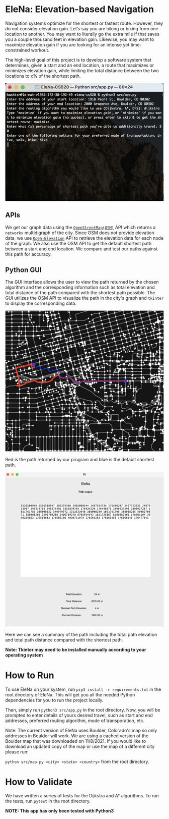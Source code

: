 # EleNa: Elevation-based Navigation
Navigation systems optimize for the shortest or fastest route. However, they do not consider elevation gain. Let’s say you are hiking or biking from one location to another.
You may want to literally go the extra mile if that saves you a couple thousand feet in elevation gain. Likewise, you may want to maximize elevation gain if you are
looking for an intense yet time-constrained workout.

The high-level goal of this project is to develop a software system that determines, given a start and an
end location, a route that maximizes or minimizes elevation gain, while limiting the total distance between
the two locations to x% of the shortest path.

![user input](media/user_input.png)

## APIs
We get our graph data using the [`OpenStreetMap(OSM)`](https://osmnx.readthedocs.io/en/stable/osmnx.html) API which returns a `networkx` multidigraph of the city. Since OSM does not provide elevation data, we use [`Open-Elevation`](https://open-elevation.com/) API to retrieve the elevation data for each node of the graph. We also use the OSM API to get the default shortest path between a start and end location. We compare and test our paths against this path for accuracy.

## Python GUI
The GUI interface allows the user to view the path returned by the chosen algorithm and the corresponding information such as total elevation and total distance of the path compared with the shortest path possible. The GUI utilizes the OSM API to visualize the path in the city's graph and `tkinter` to display the corresponding data.

![plotted paths](media/plotted_paths.png)

Red is the path returned by our program and blue is the default shortest path.

![path summary window](media/path_summary.png)

Here we can see a summary of the path including the total path elevation and total path distance compared with the shortest path.

**Note: Tkinter may need to be installed manually according to your operating system**

# How to Run
To use EleNa on your system, run `pip3 install -r requirements.txt` in the root directory of EleNa. This will get you all the needed Python dependencies for you to run the project locally.

Then, simply run `python3 src/app.py` in the root directory. Now, you will be prompted to enter details of yours desired travel, such as start and end addresses, preferred routing algorithm, mode of transporation, etc.

Note: The current version of EleNa uses Boulder, Colorado's map so only addresses in Boulder will work. We are using a cached version of the Boulder map that was downloaded on 11/8/2021. If you would like to download an updated copy of the map or use the map of a different city please run:

`python src/map.py <city> <state> <country>`  from the root directory.

# How to Validate
We have written a series of tests for the Dijkstra and A* algorithms. To run the tests, run `pytest` in the root directory.

**NOTE: This app has only been tested with Python3**

